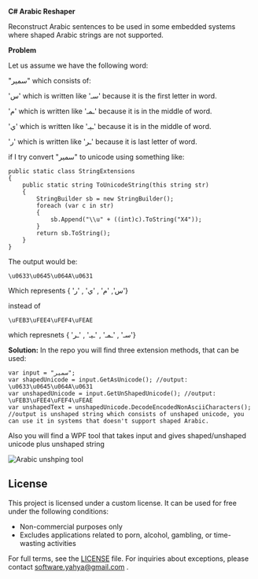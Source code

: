 **C# Arabic Reshaper**

Reconstruct Arabic sentences to be used in some embedded systems where shaped Arabic strings are not supported.

**Problem**

Let us assume we have the following word:

"سمير" which consists of:

'س' which is written like 'سـ' because it is the first letter in word.

'م' which is written like 'ـمـ' because it is in the middle of word.

'ي' which is written like 'ـيـ' because it is in the middle of word.

'ر' which is written like 'ـر' because it is last letter of word.

if I try convert "سمير" to unicode using something like:
```
public static class StringExtensions
{
    public static string ToUnicodeString(this string str)
    {
        StringBuilder sb = new StringBuilder();
        foreach (var c in str)
        {
            sb.Append("\\u" + ((int)c).ToString("X4"));
        }
        return sb.ToString();
    }
}
```
The output would be:

```\u0633\u0645\u064A\u0631```

Which represents { 'س', 'م' , 'ي' , 'ر'} 

instead of 

```\uFEB3\uFEE4\uFEF4\uFEAE ```

which represnets { 'سـ' , 'ـمـ' , 'ـيـ' , 'ـر'} 

**Solution:**
In the repo you will find three extension methods, that can be used:
```
var input = "سمير";
var shapedUnicode = input.GetAsUnicode(); //output: \u0633\u0645\u064A\u0631
var unshapedUnicode = input.GetUnShapedUnicode(); //output: \uFEB3\uFEE4\uFEF4\uFEAE
var unshapedText = unshapedUnicode.DecodeEncodedNonAsciiCharacters(); //output is unshaped string which consists of unshaped unicode, you can use it in systems that doesn't support shaped Arabic.
```

Also you will find a WPF tool that takes input and gives shaped/unshaped unicode plus unshaped string 

![Arabic unshping tool](https://github.com/yahya99223/C-Sharp-Arabic-Reshaper/blob/master/Arabic%20unshaping%20tool%20window.png)


## License

This project is licensed under a custom license. It can be used for free under the following conditions:
- Non-commercial purposes only
- Excludes applications related to porn, alcohol, gambling, or time-wasting activities

For full terms, see the [LICENSE](./LICENSE.txt) file. For inquiries about exceptions, please contact software.yahya@gmail.com .

